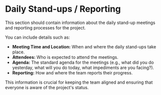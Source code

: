 # Daily Stand-ups / Reporting

This section should contain information about the daily stand-up meetings and reporting processes for the project.

You can include details such as:

*   **Meeting Time and Location:** When and where the daily stand-ups take place.
*   **Attendees:** Who is expected to attend the meetings.
*   **Agenda:** The standard agenda for the meetings (e.g., what did you do yesterday, what will you do today, what impediments are you facing?).
*   **Reporting:** How and where the team reports their progress.

This information is crucial for keeping the team aligned and ensuring that everyone is aware of the project's status.